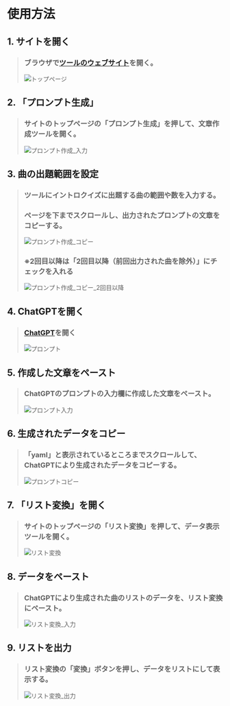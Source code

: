 # 使用方法

## 1. サイトを開く
> ### ブラウザで[ツールのウェブサイト](https://pw56.github.io/intro-quiz)を開く。
> ![トップページ](photo/top_page.png)

## 2. 「プロンプト生成」
> ### サイトのトップページの「プロンプト生成」を押して、文章作成ツールを開く。
> ![プロンプト作成_入力](photo/generator.png)

## 3. 曲の出題範囲を設定
> ### ツールにイントロクイズに出題する曲の範囲や数を入力する。
> ### ページを下までスクロールし、出力されたプロンプトの文章をコピーする。
> ![プロンプト作成_コピー](photo/generator_copy.png)
>
> ### **※2回目以降は「2回目以降（前回出力された曲を除外）」にチェックを入れる**
> ![プロンプト作成_コピー_2回目以降](photo/generator_copy_twice.png)

## 4. ChatGPTを開く
> ### [ChatGPT](https://chatgpt.com)を開く
> ![プロンプト](photo/prompt_home.png)

## 5. 作成した文章をペースト
> ### ChatGPTのプロンプトの入力欄に作成した文章をペースト。
> ![プロンプト入力](photo/prompt_paste.png)

## 6. 生成されたデータをコピー
> ### 「yaml」と表示されているところまでスクロールして、ChatGPTにより生成されたデータをコピーする。
> ![プロンプトコピー](photo/prompt_copy.png)

## 7. 「リスト変換」を開く
> ### サイトのトップページの「リスト変換」を押して、データ表示ツールを開く。
> ![リスト変換](photo/converter_blank.png)

## 8. データをペースト
> ### ChatGPTにより生成された曲のリストのデータを、リスト変換にペースト。
> ![リスト変換_入力](photo/converter_inputted.png)

## 9. リストを出力
> ### リスト変換の「変換」ボタンを押し、データをリストにして表示する。
> ![リスト変換_出力](photo/convertor_output.png)